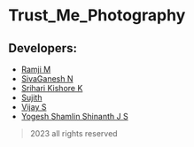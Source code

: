 # Trust_Me_Photography
## Developers:
+ [Ramji M]()
+ [SivaGanesh N]()
+ [Srihari Kishore K]()
+ [Sujith]()
+ [Vijay S]()
+ [Yogesh Shamlin Shinanth J S](https://github.com/YOGESHnick)


>2023
> all rights reserved
